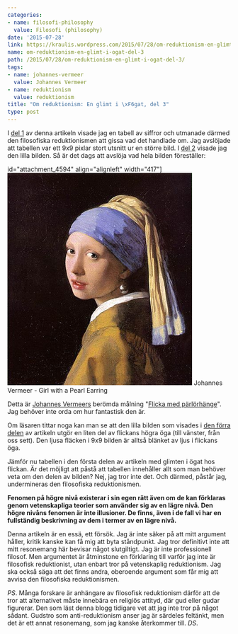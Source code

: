 ```yaml
---
categories:
- name: filosofi-philosophy
  value: Filosofi (philosophy)
date: '2015-07-28'
link: https://kraulis.wordpress.com/2015/07/28/om-reduktionism-en-glimt-i-ogat-del-3/
name: om-reduktionism-en-glimt-i-ogat-del-3
path: /2015/07/28/om-reduktionism-en-glimt-i-ogat-del-3/
tags:
- name: johannes-vermeer
  value: Johannes Vermeer
- name: reduktionism
  value: reduktionism
title: "Om reduktionism: En glimt i \xF6gat, del 3"
type: post
---
```

I [del 1](/posts/) av denna artikeln visade jag en tabell av siffror och utmanade därmed den filosofiska reduktionismen att gissa vad det handlade om. Jag avslöjade att tabellen var ett 9x9 pixlar stort utsnitt ur en större bild. I [del 2](/posts/) visade jag den lilla bilden. Så är det dags att avslöja vad hela bilden föreställer:



id="attachment_4594" align="alignleft" width="417"][![Johannes Vermeer - Girl with a Pearl Earring](/files/johannes_vermeer_-_girl_with_a_pearl_earring_1660s_after_restoration_802_c397_923.jpg)](/posts/johannes_vermeer_-_girl_with_a_pearl_earring_1660s_after_restoration_802_c397_923.jpg) Johannes Vermeer - Girl with a Pearl Earring

Detta är [Johannes Vermeers](https://en.wikipedia.org/wiki/Johannes_Vermeer) berömda målning "[Flicka med pärlörhänge](https://en.wikipedia.org/wiki/Girl_with_a_Pearl_Earring)". Jag behöver inte orda om hur fantastisk den är.

Om läsaren tittar noga kan man se att den lilla bilden som visades i [den förra delen](/posts/) av artikeln utgör en liten del av flickans högra öga (till vänster, från oss sett). Den ljusa fläcken i 9x9 bilden är alltså blänket av ljus i flickans öga.

Jämför nu tabellen i den första delen av artikeln med glimten i ögat hos flickan. Är det möjligt att påstå att tabellen innehåller allt som man behöver veta om den delen av bilden? Nej, jag tror inte det. Och därmed, påstår jag, undermineras den filosofiska reduktionismen.

**Fenomen på högre nivå existerar i sin egen rätt även om de kan förklaras genom vetenskapliga teorier som använder sig av en lägre nivå. Den högre nivåns fenomen är inte illusioner. De finns, även i de fall vi har en fullständig beskrivning av dem i termer av en lägre nivå.**

Denna artikeln är en essä, ett försök. Jag är inte säker på att mitt argument håller, kritik kanske kan få mig att byta ståndpunkt. Jag tror definitivt inte att mitt resonemang här bevisar något slutgiltigt. Jag är inte professionell filosof. Men argumentet är åtminstone en förklaring till varför jag inte är filosofisk reduktionist, utan enbart tror på vetenskaplig reduktionism. Jag ska också säga att det finns andra, oberoende argument som får mig att avvisa den filosofiska reduktionismen.

*PS*. Många forskare är anhängare av filosofisk reduktionism därför att de tror att alternativet måste innebära en religiös attityd, där gud eller gudar figurerar. Den som läst denna blogg tidigare vet att jag inte tror på något sådant. Gudstro som anti-reduktionism anser jag är särdeles feltänkt, men det är ett annat resonemang, som jag kanske återkommer till. *DS*.

